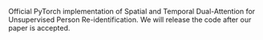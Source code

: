 Official PyTorch implementation of Spatial and Temporal Dual-Attention for Unsupervised Person Re-identification.
We will release the code after our paper is accepted.
